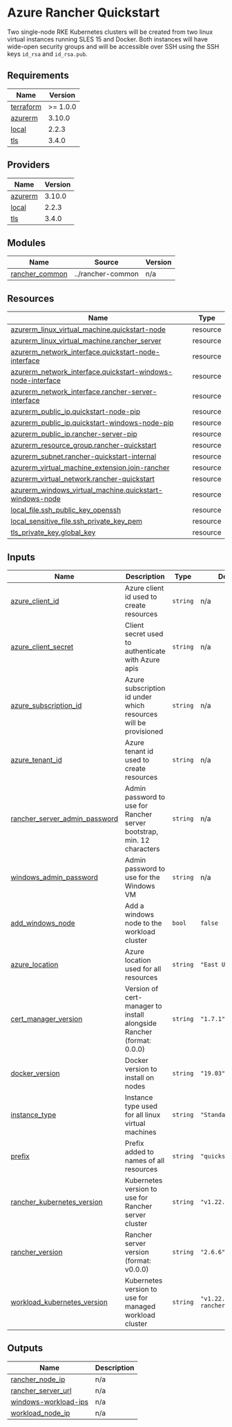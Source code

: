 # Azure Rancher Quickstart

Two single-node RKE Kubernetes clusters will be created from two linux virtual instances running SLES 15 and Docker.
Both instances will have wide-open security groups and will be accessible over SSH using the SSH keys
`id_rsa` and `id_rsa.pub`.

<!-- BEGIN_TF_DOCS -->
## Requirements

| Name | Version |
|------|---------|
| <a name="requirement_terraform"></a> [terraform](#requirement\_terraform) | >= 1.0.0 |
| <a name="requirement_azurerm"></a> [azurerm](#requirement\_azurerm) | 3.10.0 |
| <a name="requirement_local"></a> [local](#requirement\_local) | 2.2.3 |
| <a name="requirement_tls"></a> [tls](#requirement\_tls) | 3.4.0 |

## Providers

| Name | Version |
|------|---------|
| <a name="provider_azurerm"></a> [azurerm](#provider\_azurerm) | 3.10.0 |
| <a name="provider_local"></a> [local](#provider\_local) | 2.2.3 |
| <a name="provider_tls"></a> [tls](#provider\_tls) | 3.4.0 |

## Modules

| Name | Source | Version |
|------|--------|---------|
| <a name="module_rancher_common"></a> [rancher\_common](#module\_rancher\_common) | ../rancher-common | n/a |

## Resources

| Name | Type |
|------|------|
| [azurerm_linux_virtual_machine.quickstart-node](https://registry.terraform.io/providers/hashicorp/azurerm/3.10.0/docs/resources/linux_virtual_machine) | resource |
| [azurerm_linux_virtual_machine.rancher_server](https://registry.terraform.io/providers/hashicorp/azurerm/3.10.0/docs/resources/linux_virtual_machine) | resource |
| [azurerm_network_interface.quickstart-node-interface](https://registry.terraform.io/providers/hashicorp/azurerm/3.10.0/docs/resources/network_interface) | resource |
| [azurerm_network_interface.quickstart-windows-node-interface](https://registry.terraform.io/providers/hashicorp/azurerm/3.10.0/docs/resources/network_interface) | resource |
| [azurerm_network_interface.rancher-server-interface](https://registry.terraform.io/providers/hashicorp/azurerm/3.10.0/docs/resources/network_interface) | resource |
| [azurerm_public_ip.quickstart-node-pip](https://registry.terraform.io/providers/hashicorp/azurerm/3.10.0/docs/resources/public_ip) | resource |
| [azurerm_public_ip.quickstart-windows-node-pip](https://registry.terraform.io/providers/hashicorp/azurerm/3.10.0/docs/resources/public_ip) | resource |
| [azurerm_public_ip.rancher-server-pip](https://registry.terraform.io/providers/hashicorp/azurerm/3.10.0/docs/resources/public_ip) | resource |
| [azurerm_resource_group.rancher-quickstart](https://registry.terraform.io/providers/hashicorp/azurerm/3.10.0/docs/resources/resource_group) | resource |
| [azurerm_subnet.rancher-quickstart-internal](https://registry.terraform.io/providers/hashicorp/azurerm/3.10.0/docs/resources/subnet) | resource |
| [azurerm_virtual_machine_extension.join-rancher](https://registry.terraform.io/providers/hashicorp/azurerm/3.10.0/docs/resources/virtual_machine_extension) | resource |
| [azurerm_virtual_network.rancher-quickstart](https://registry.terraform.io/providers/hashicorp/azurerm/3.10.0/docs/resources/virtual_network) | resource |
| [azurerm_windows_virtual_machine.quickstart-windows-node](https://registry.terraform.io/providers/hashicorp/azurerm/3.10.0/docs/resources/windows_virtual_machine) | resource |
| [local_file.ssh_public_key_openssh](https://registry.terraform.io/providers/hashicorp/local/2.2.3/docs/resources/file) | resource |
| [local_sensitive_file.ssh_private_key_pem](https://registry.terraform.io/providers/hashicorp/local/2.2.3/docs/resources/sensitive_file) | resource |
| [tls_private_key.global_key](https://registry.terraform.io/providers/hashicorp/tls/3.4.0/docs/resources/private_key) | resource |

## Inputs

| Name | Description | Type | Default | Required |
|------|-------------|------|---------|:--------:|
| <a name="input_azure_client_id"></a> [azure\_client\_id](#input\_azure\_client\_id) | Azure client id used to create resources | `string` | n/a | yes |
| <a name="input_azure_client_secret"></a> [azure\_client\_secret](#input\_azure\_client\_secret) | Client secret used to authenticate with Azure apis | `string` | n/a | yes |
| <a name="input_azure_subscription_id"></a> [azure\_subscription\_id](#input\_azure\_subscription\_id) | Azure subscription id under which resources will be provisioned | `string` | n/a | yes |
| <a name="input_azure_tenant_id"></a> [azure\_tenant\_id](#input\_azure\_tenant\_id) | Azure tenant id used to create resources | `string` | n/a | yes |
| <a name="input_rancher_server_admin_password"></a> [rancher\_server\_admin\_password](#input\_rancher\_server\_admin\_password) | Admin password to use for Rancher server bootstrap, min. 12 characters | `string` | n/a | yes |
| <a name="input_windows_admin_password"></a> [windows\_admin\_password](#input\_windows\_admin\_password) | Admin password to use for the Windows VM | `string` | n/a | yes |
| <a name="input_add_windows_node"></a> [add\_windows\_node](#input\_add\_windows\_node) | Add a windows node to the workload cluster | `bool` | `false` | no |
| <a name="input_azure_location"></a> [azure\_location](#input\_azure\_location) | Azure location used for all resources | `string` | `"East US"` | no |
| <a name="input_cert_manager_version"></a> [cert\_manager\_version](#input\_cert\_manager\_version) | Version of cert-manager to install alongside Rancher (format: 0.0.0) | `string` | `"1.7.1"` | no |
| <a name="input_docker_version"></a> [docker\_version](#input\_docker\_version) | Docker version to install on nodes | `string` | `"19.03"` | no |
| <a name="input_instance_type"></a> [instance\_type](#input\_instance\_type) | Instance type used for all linux virtual machines | `string` | `"Standard_DS2_v2"` | no |
| <a name="input_prefix"></a> [prefix](#input\_prefix) | Prefix added to names of all resources | `string` | `"quickstart"` | no |
| <a name="input_rancher_kubernetes_version"></a> [rancher\_kubernetes\_version](#input\_rancher\_kubernetes\_version) | Kubernetes version to use for Rancher server cluster | `string` | `"v1.22.9+k3s1"` | no |
| <a name="input_rancher_version"></a> [rancher\_version](#input\_rancher\_version) | Rancher server version (format: v0.0.0) | `string` | `"2.6.6"` | no |
| <a name="input_workload_kubernetes_version"></a> [workload\_kubernetes\_version](#input\_workload\_kubernetes\_version) | Kubernetes version to use for managed workload cluster | `string` | `"v1.22.9-rancher1-1"` | no |

## Outputs

| Name | Description |
|------|-------------|
| <a name="output_rancher_node_ip"></a> [rancher\_node\_ip](#output\_rancher\_node\_ip) | n/a |
| <a name="output_rancher_server_url"></a> [rancher\_server\_url](#output\_rancher\_server\_url) | n/a |
| <a name="output_windows-workload-ips"></a> [windows-workload-ips](#output\_windows-workload-ips) | n/a |
| <a name="output_workload_node_ip"></a> [workload\_node\_ip](#output\_workload\_node\_ip) | n/a |
<!-- END_TF_DOCS -->
